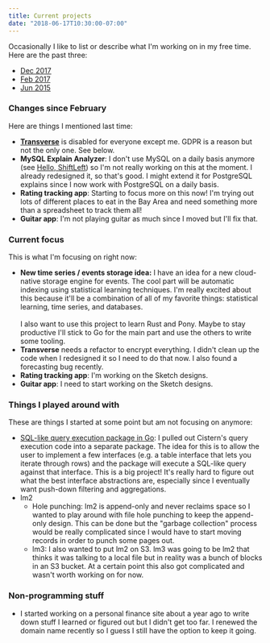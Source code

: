 ```yaml
---
title: Current projects
date: "2018-06-17T10:30:00-07:00"
---
```


Occasionally I like to list or describe what I'm working on
in my free time. Here are the past three:

* [Dec 2017](/2017/12/05/current-projects/)
* [Feb 2017](/2017/02/08/current-projects/)
* [Jun 2015](//2015/06/29/current-projects/)

### Changes since February

Here are things I mentioned last time:

* [**Transverse**](https://transverseapp.com/) is disabled for everyone except me. GDPR is a reason but not the only one. See below.
* **MySQL Explain Analyzer**: I don't use MySQL on a daily basis anymore (see [Hello, ShiftLeft](https://misfra.me/2018/03/22/hello-shiftleft/))
so I'm not really working on this at the moment. I already redesigned it, so that's good. I might extend it
for PostgreSQL explains since I now work with PostgreSQL on a daily basis.
* **Rating tracking app**: Starting to focus more on this now! I'm trying out lots of different places to eat
in the Bay Area and need something more than a spreadsheet to track them all!
* **Guitar app**: I'm not playing guitar as much since I moved but I'll fix that.

### Current focus

This is what I'm focusing on right now:

* **New time series / events storage idea:** I have an idea for a new cloud-native storage engine for events.
The cool part will be automatic indexing using statistical learning techniques. I'm really excited about
this because it'll be a combination of all of my favorite things: statistical learning, time series,
and databases.<br><br>I also want to use this project to learn Rust and Pony. Maybe to stay productive
I'll stick to Go for the main part and use the others to write some tooling.
* **Transverse** needs a refactor to encrypt everything. I didn't clean up the code
when I redesigned it so I need to do that now. I also found a forecasting bug recently.
* **Rating tracking app**: I'm working on the Sketch designs.
* **Guitar app**: I need to start working on the Sketch designs.

### Things I played around with

These are things I started at some point but am not focusing on anymore:

* [SQL-like query execution package in Go](https://github.com/Preetam/query): I pulled out Cistern's
query execution code into a separate package. The idea for this is to allow the user to implement
a few interfaces (e.g. a table interface that lets you iterate through rows) and the package will
execute a SQL-like query against that interface. This is a big project! It's really hard to figure
out what the best interface abstractions are, especially since I eventually want push-down filtering
and aggregations.
* lm2
  * Hole punching: lm2 is append-only and never reclaims space so I wanted to play around with
  file hole punching to keep the append-only design. This can be done but the "garbage collection"
  process would be really complicated since I would have to start moving records in order to punch
  some pages out.
  * lm3: I also wanted to put lm2 on S3. lm3 was going to be lm2 that thinks it was talking to a local
  file but in reality was a bunch of blocks in an S3 bucket. At a certain point this also got complicated
  and wasn't worth working on for now.

### Non-programming stuff

* I started working on a personal finance site about a year ago to write down stuff I learned or
figured out but I didn't get too far. I renewed the domain name recently so I guess I still have the
option to keep it going.
